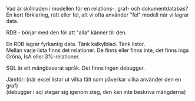 Vad är skillnaden i modellen för en relations-, graf- och dokumentdatabas?  
En kort förklaring, rätt eller fel, att vi ofta använder "fel" modell när vi lagrar data.

RDB - börjar med den för att "alla" känner till den.

En RDB lagrar fyrkantig data. Tänk kalkylblad. Tänk listor.  
Mellan varje lista finns det relationer. De finns eller finns inte, det finns inga Gröna, IsA eller 3%-relationer.  

SQL är ett mängbaserat språk.  Det finns ingen debugger.


Jämför:
(när excel listar ut vilka fält som påverkar vilka använder den en graf)  
(debugger i sql stegar sig igenom steg, den kan inte beskriva mängderna)
